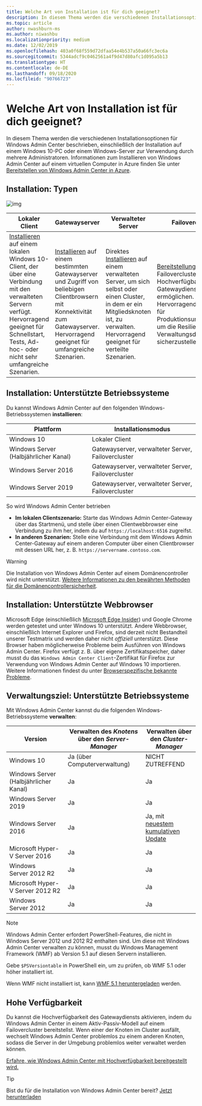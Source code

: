 ```yaml
---
title: Welche Art von Installation ist für dich geeignet?
description: In diesem Thema werden die verschiedenen Installationsoptionen für Windows Admin Center beschrieben, einschließlich der Installation auf einem Windows 10-PC oder einem Windows-Server zur Verwendung durch mehrere Administratoren.
ms.topic: article
author: nwashburn-ms
ms.author: niwashbu
ms.localizationpriority: medium
ms.date: 12/02/2019
ms.openlocfilehash: 403a0f68f559d72dfaa54e4b537a50a66fc3ec6a
ms.sourcegitcommit: 5344adcf9c0462561a4f9d47d80afc1d095a5b13
ms.translationtype: HT
ms.contentlocale: de-DE
ms.lasthandoff: 09/18/2020
ms.locfileid: "90766723"
---
```

# <a name="what-type-of-installation-is-right-for-you"></a>Welche Art von Installation ist für dich geeignet?

In diesem Thema werden die verschiedenen Installationsoptionen für Windows Admin Center beschrieben, einschließlich der Installation auf einem Windows 10-PC oder einem Windows-Server zur Verwendung durch mehrere Administratoren. Informationen zum Installieren von Windows Admin Center auf einem virtuellen Computer in Azure finden Sie unter [Bereitstellen von Windows Admin Center in Azure](../azure/deploy-wac-in-azure.md).

## <a name="installation-types"></a>Installation: Typen

![img](../media/deployment-options/install-options.PNG)

| Lokaler Client                                | Gatewayserver                                  | Verwalteter Server                               | Failovercluster                           |
|---------------------------------------------|-------------------------------------------------|----------------------------------------------|--------------------------------------------|
| [Installieren](../deploy/install.md) auf einem lokalen Windows 10-Client, der über eine Verbindung mit den verwalteten Servern verfügt.  Hervorragend geeignet für Schnellstart, Tests, Ad-hoc- oder nicht sehr umfangreiche Szenarien. |[Installieren](../deploy/install.md) auf einem bestimmten Gatewayserver und Zugriff von beliebigen Clientbrowsern mit Konnektivität zum Gatewayserver.  Hervorragend geeignet für umfangreiche Szenarien. | Direktes [Installieren](../deploy/install.md) auf einem verwalteten Server, um sich selbst oder einen Cluster, in dem er ein Mitgliedsknoten ist, zu verwalten.  Hervorragend geeignet für verteilte Szenarien. | [Bereitstellung](#high-availability) in einem Failovercluster, um die Hochverfügbarkeit des Gatewaydiensts zu ermöglichen. Hervorragend geeignet für Produktionsumgebungen, um die Resilienz deines Verwaltungsdiensts sicherzustellen. |

## <a name="installation-supported-operating-systems"></a>Installation: Unterstützte Betriebssysteme

Du kannst Windows Admin Center auf den folgenden Windows-Betriebssystemen **installieren**:

| **Plattform**                       | **Installationsmodus** |
| -----------------------------------| --------------------- |
| Windows 10                         | Lokaler Client |
| Windows Server (Halbjährlicher Kanal) | Gatewayserver, verwalteter Server, Failovercluster |
| Windows Server 2016                | Gatewayserver, verwalteter Server, Failovercluster |
| Windows Server 2019                | Gatewayserver, verwalteter Server, Failovercluster |

So wird Windows Admin Center betrieben

- **Im lokalen Clientszenario:** Starte das Windows Admin Center-Gateway über das Startmenü, und stelle über einen Clientwebbrowser eine Verbindung zu ihm her, indem du auf `https://localhost:6516` zugreifst.
- **In anderen Szenarien:** Stelle eine Verbindung mit dem Windows Admin Center-Gateway auf einem anderen Computer über einen Clientbrowser mit dessen URL her, z. B. `https://servername.contoso.com`.

> [!WARNING]
> Die Installation von Windows Admin Center auf einem Domänencontroller wird nicht unterstützt. [Weitere Informationen zu den bewährten Methoden für die Domänencontrollersicherheit](../../../identity/ad-ds/plan/security-best-practices/securing-domain-controllers-against-attack.md).

## <a name="installation-supported-web-browsers"></a>Installation: Unterstützte Webbrowser

Microsoft Edge (einschließlich [Microsoft Edge Insider](https://microsoftedgeinsider.com)) und Google Chrome werden getestet und unter Windows 10 unterstützt. Andere Webbrowser, einschließlich Internet Explorer und Firefox, sind derzeit nicht Bestandteil unserer Testmatrix und werden daher nicht *offiziell* unterstützt. Diese Browser haben möglicherweise Probleme beim Ausführen von Windows Admin Center. Firefox verfügt z. B. über eigene Zertifikatspeicher, daher musst du das `Windows Admin Center Client`-Zertifikat für Firefox zur Verwendung von Windows Admin Center auf Windows 10 importieren. Weitere Informationen findest du unter [Browserspezifische bekannte Probleme](../support/known-issues.md#browser-specific-issues).

## <a name="management-target-supported-operating-systems"></a>Verwaltungsziel: Unterstützte Betriebssysteme

Mit Windows Admin Center kannst du die folgenden Windows-Betriebssysteme **verwalten**:

| Version | Verwalten des *Knotens* über den *Server-Manager* | Verwalten über den *Cluster-Manager* |
| ------------------------- |--------------- | ----- |
| Windows 10 | Ja (über Computerverwaltung) | NICHT ZUTREFFEND |
| Windows Server (Halbjährlicher Kanal) | Ja | Ja |
| Windows Server 2019 | Ja | Ja |
| Windows Server 2016 | Ja | Ja, mit [neuestem kumulativen Update](../use/manage-hyper-converged.md#prepare-your-windows-server-2016-cluster-for-windows-admin-center) |
| Microsoft Hyper-V Server 2016 | Ja | Ja |
| Windows Server 2012 R2 | Ja | Ja |
| Microsoft Hyper-V Server 2012 R2 | Ja | Ja |
| Windows Server 2012 | Ja | Ja |

> [!NOTE]
> Windows Admin Center erfordert PowerShell-Features, die nicht in Windows Server 2012 und 2012 R2 enthalten sind. Um diese mit Windows Admin Center verwalten zu können, musst du Windows Management Framework (WMF) ab Version 5.1 auf diesen Servern installieren.
>
> Gebe `$PSVersiontable` in PowerShell ein, um zu prüfen, ob WMF 5.1 oder höher installiert ist.
>
> Wenn WMF nicht installiert ist, kann [WMF 5.1 heruntergeladen](https://www.microsoft.com/download/details.aspx?id=54616) werden.

## <a name="high-availability"></a>Hohe Verfügbarkeit

Du kannst die Hochverfügbarkeit des Gatewaydiensts aktivieren, indem du Windows Admin Center in einem Aktiv-Passiv-Modell auf einem Failovercluster bereitstellst. Wenn einer der Knoten im Cluster ausfällt, wechselt Windows Admin Center problemlos zu einem anderen Knoten, sodass die Server in der Umgebung problemlos weiter verwaltet werden können.

[Erfahre, wie Windows Admin Center mit Hochverfügbarkeit bereitgestellt wird.](../deploy/high-availability.md)

> [!Tip]
> Bist du für die Installation von Windows Admin Center bereit? [Jetzt herunterladen](../overview.md)